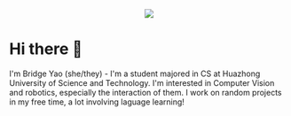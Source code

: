 <!--
### Hi there 👋
**BigbigShark/BigbigShark** is a ✨ _special_ ✨ repository because its `README.md` (this file) appears on your GitHub profile.

Here are some ideas to get you started:

- 🔭 I’m currently working on ...
- 🌱 I’m currently learning ...
- 👯 I’m looking to collaborate on ...
- 🤔 I’m looking for help with ...
- 💬 Ask me about ...
- 📫 How to reach me: ...
- 😄 Pronouns: ...
- ⚡ Fun fact: ...
-->

<!-- 贪吃蛇 -->
<div align="center"><img src="https://cdn.jsdelivr.net/gh/BigbigShark/sun0225SUN/profile-snake-contrib/github-contribution-grid-snake-dark.svg" /></div>

<!-- Self-introduction -->
# Hi there 👋
<p>I'm Bridge Yao (she/they) - I'm a student majored in CS at Huazhong University of Science and Technology. I'm interested in Computer Vision and robotics, especially the interaction of them. I work on random projects in my free time, a lot involving laguage learning!</p><br>


